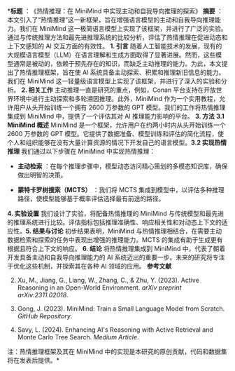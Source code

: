 ***标题** ：​《热情推理：在 MiniMind 中实现主动和自我导向推理的探索》​
**摘要** ：​本文引入了“热情推理”这一新框架，旨在增强语言模型的主动和自我导向推理能力。​我们在 MiniMind 这一极简语言模型上实现了该框架，并进行了广泛的实验。​通过与传统推理方法和最先进推理系统的比较分析，评估了热情推理在促进动态和上下文感知的 AI 交互方面的有效性。​
**1. 引言** 
随着人工智能技术的发展，现有的大规模语言模型（LLM）在语言理解和生成方面取得了显著进展。​然而，这些模型通常是被动的，依赖于预先存在的知识，而缺乏主动推理的能力。​为此，本文提出了热情推理框架，旨在使 AI 系统具备主动探索、积累和推理新旧信息的能力。​我们在 MiniMind 这一轻量级语言模型上实现了该框架，并进行了深入的实验和分析。​
**2. 相关工作** 
主动推理一直是研究的重点，​例如，Conan 平台支持在开放世界环境中进行主动探索和多轮溯因推理。​此外，MiniMind 作为一个实用教程，允许用户从头开始训练一个拥有 2600 万参数的 GPT 模型。​我们的工作将热情推理集成到 MiniMind 中，提供了一个评估其对 AI 推理能力影响的平台。​
**3. 方法** 
**3.1 MiniMind 概述** 
MiniMind 是一个框架，允许用户在约两小时内从头开始训练一个 2600 万参数的 GPT 模型。​它提供了数据准备、模型训练和评估的简化流程，使个人和组织能够在没有大量计算资源的情况下开发自己的语言模型。​
**3.2 实现热情推理** 
我们通过以下步骤在 MiniMind 中实现热情推理：​
 
- **主动检索** ：​在每个推理步骤中，模型动态访问精心策划的多模态知识库，确保做出明智的决策。​
 
- **蒙特卡罗树搜索（MCTS）** ：​我们将 MCTS 集成到模型中，以评估多种推理路径，使模型能够基于概率评估选择最有前途的路径。​

**4. 实验设置** 
我们设计了实验，将配备热情推理的 MiniMind 与传统模型和最先进的推理系统进行比较。​评估指标包括推理准确性、响应相关性和对动态上下文的适应性。​
**5. 结果与讨论** 
初步结果表明，MiniMind 与热情推理相结合，在需要主动数据检索和探索的任务中表现出增强的推理能力。​MCTS 的集成有助于生成更有根据且符合上下文的响应。​
**6. 结论** 
将热情推理集成到 MiniMind 中，代表了朝着开发具备主动和自我导向推理能力的 AI 系统迈出的重要一步。​未来的研究将专注于优化这些机制，并探索其在各种 AI 领域的应用。​
**参考文献** 
 
2. Xu, M., Jiang, G., Liang, W., Zhang, C., & Zhu, Y. (2023). Active Reasoning in an Open-World Environment. *arXiv preprint arXiv:2311.02018*.​
 
4. Gong, J. (2023). MiniMind: Train a Small Language Model from Scratch. *GitHub Repository*.​
 
6. Savy, L. (2024). Enhancing AI's Reasoning with Active Retrieval and Monte Carlo Tree Search. *Medium Article*.​

注：​热情推理框架及其在 MiniMind 中的实现是本研究的原创贡献，代码和数据集将在发表后提供。*​
